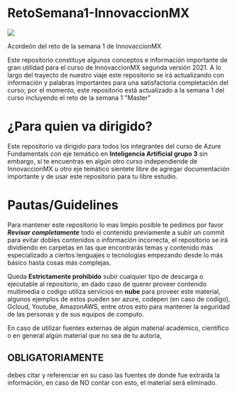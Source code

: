 # RetoSemana1-InnovaccionMX


<img align="center" src="https://www.uv.mx/secretariaacademica/files/2020/07/innovacion-virtual.png">

Acordeón del reto de la semana 1 de InnovaccionMX

Este repositorio constituye algunos conceptos e información importante de gran utilidad para el curso de InnovaccionMX segunda versión 2021. A lo largo del trayecto de nuestro viaje este repositorio se irá actualizando con información y palabras importantes para una satisfactoria completación del curso; por el momento, este repositorio está actualizado a la semana 1 del curso incluyendo el reto de la semana 1 "Master"

<h1>¿Para quien va dirigido? </h1>

Este repositorio va dirigido para todos los integrantes del curso de Azure Fundamentals con eje temático en **Inteligencia Artificial grupo 3** sin embargo, si te encuentras en algún otro curso independiende de InnovaccionMX u otro eje temático sientete libre de agregar documentación importante y de usar este repositorio para tu libre estudio.

<h1>Pautas/Guidelines</h1>

Para mantener este repositorio lo mas limpio posible te pedimos por favor _**Revisar completamente**_ todo el contenido previamente a subir un commit para evitar dobles contenidos o información incorrecta, el repositorio se irá dividiendo en carpetas en las que encontrarás temas y contenido más especializado a ciertos lenguajes o tecnologías empezando desde lo más básico hasta cosas más complejas. 

Queda **Estrictamente prohibido** subir cualquier tipo de descarga o ejecutable al repositorio, en dado caso de querer proveer contenido multimedia o codigo utiliza servicios en **nube** para proveer este material, algunos ejemplos de estos pueden ser azure, codepen (en caso de codigo), Gcloud, Youtube, AmazonAWS, entre otros esto para mantener la seguridad de las personas y de sus equipos de computo. 

En caso de utilizar fuentes externas de algún material académico, científico o en general algún material que no sea de tu autoría, <h2>OBLIGATORIAMENTE</h2> debes citar y referenciar en su caso las fuentes de donde fue extraída la información, en caso de NO contar con esto, el material será eliminado.
